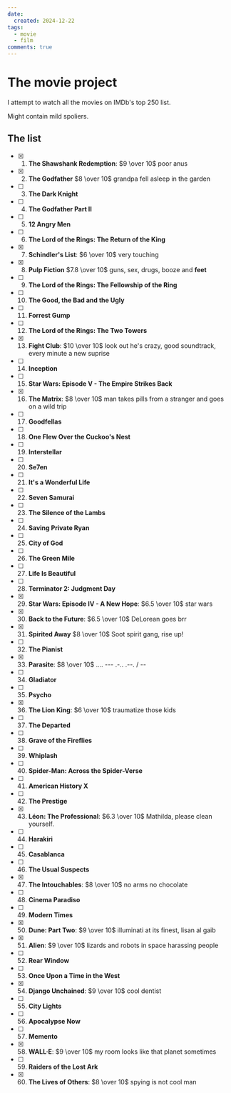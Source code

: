 ```yaml
---
date:
  created: 2024-12-22
tags:
  - movie
  - film
comments: true
---
```


# The movie project

I attempt to watch all the movies on IMDb's top 250 list.

<!-- more -->

Might contain mild spoliers.

## The list

- [x] 1. **The Shawshank Redemption**: $9 \over 10$ poor anus
- [x] 2. **The Godfather** $8 \over 10$ grandpa fell asleep in the garden
- [ ] 3. **The Dark Knight**
- [ ] 4. **The Godfather Part II**
- [ ] 5. **12 Angry Men**
- [ ] 6. **The Lord of the Rings: The Return of the King**
- [x] 7. **Schindler's List**: $6 \over 10$ very touching
- [x] 8. **Pulp Fiction** $7.8 \over 10$ guns, sex, drugs, booze and **feet**
- [ ] 9. **The Lord of the Rings: The Fellowship of the Ring**
- [ ] 10. **The Good, the Bad and the Ugly**
- [ ] 11. **Forrest Gump**
- [ ] 12. **The Lord of the Rings: The Two Towers**
- [x] 13. **Fight Club**: $10 \over 10$ look out he's crazy, good soundtrack, every minute a new suprise
- [ ] 14. **Inception**
- [ ] 15. **Star Wars: Episode V - The Empire Strikes Back**
- [x] 16. **The Matrix**: $8 \over 10$ man takes pills from a stranger and goes on a wild trip
- [ ] 17. **Goodfellas**
- [ ] 18. **One Flew Over the Cuckoo's Nest**
- [ ] 19. **Interstellar**
- [ ] 20. **Se7en**
- [ ] 21. **It's a Wonderful Life**
- [ ] 22. **Seven Samurai**
- [ ] 23. **The Silence of the Lambs**
- [ ] 24. **Saving Private Ryan**
- [ ] 25. **City of God**
- [ ] 26. **The Green Mile**
- [ ] 27. **Life Is Beautiful**
- [ ] 28. **Terminator 2: Judgment Day**
- [x] 29. **Star Wars: Episode IV - A New Hope**: $6.5 \over 10$ star wars
- [x] 30. **Back to the Future**: $6.5 \over 10$ DeLorean goes brr
- [x] 31. **Spirited Away** $8 \over 10$ Soot spirit gang, rise up!
- [ ] 32. **The Pianist**
- [x] 33. **Parasite**: $8 \over 10$ .... --- .-.. .--. / --
- [ ] 34. **Gladiator**
- [ ] 35. **Psycho**
- [x] 36. **The Lion King**: $6 \over 10$ traumatize those kids
- [ ] 37. **The Departed**
- [ ] 38. **Grave of the Fireflies**
- [ ] 39. **Whiplash**
- [ ] 40. **Spider-Man: Across the Spider-Verse**
- [ ] 41. **American History X**
- [ ] 42. **The Prestige**
- [x] 43. **Léon: The Professional**: $6.3 \over 10$ Mathilda, please clean yourself.
- [ ] 44. **Harakiri**
- [ ] 45. **Casablanca**
- [ ] 46. **The Usual Suspects**
- [x] 47. **The Intouchables**: $8 \over 10$ no arms no chocolate
- [ ] 48. **Cinema Paradiso**
- [ ] 49. **Modern Times**
- [x] 50. **Dune: Part Two**: $9 \over 10$ illuminati at its finest, lisan al gaib
- [x] 51. **Alien**: $9 \over 10$ lizards and robots in space harassing people
- [ ] 52. **Rear Window**
- [ ] 53. **Once Upon a Time in the West**
- [x] 54. **Django Unchained**: $9 \over 10$ cool dentist
- [ ] 55. **City Lights**
- [ ] 56. **Apocalypse Now**
- [ ] 57. **Memento**
- [x] 58. **WALL·E**: $9 \over 10$ my room looks like that planet sometimes
- [ ] 59. **Raiders of the Lost Ark**
- [x] 60. **The Lives of Others**: $8 \over 10$ spying is not cool man
